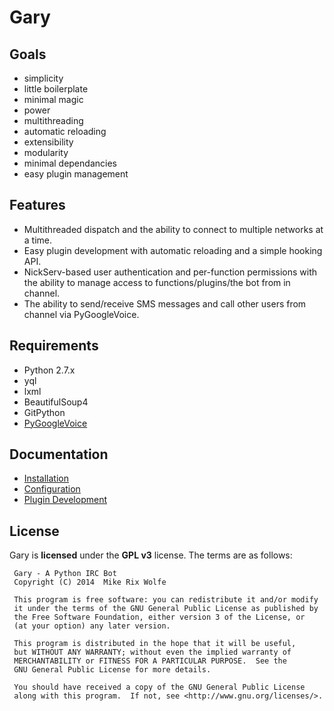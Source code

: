 # Gary

## Goals
* simplicity
 * little boilerplate
 * minimal magic
* power
 * multithreading
 * automatic reloading
 * extensibility
* modularity
 * minimal dependancies
 * easy plugin management

## Features
* Multithreaded dispatch and the ability to connect to multiple networks at a time.
* Easy plugin development with automatic reloading and a simple hooking API.
* NickServ-based user authentication and per-function permissions with the ability to manage access to functions/plugins/the bot from in channel.
* The ability to send/receive SMS messages and call other users from channel via PyGoogleVoice.

## Requirements
* Python 2.7.x
* yql
* lxml
* BeautifulSoup4
* GitPython
* [PyGoogleVoice](https://github.com/MikeRixWolfe/pygooglevoice)

## Documentation
* [Installation](https://github.com/MikeRixWolfe/Gary/wiki/Installation)
* [Configuration](https://github.com/MikeRixWolfe/Gary/wiki/Configuration)
* [Plugin Development](https://github.com/MikeRixWolfe/Gary/wiki/Plugin-development)

## License
Gary is **licensed** under the **GPL v3** license. The terms are as follows:
     
     Gary - A Python IRC Bot
     Copyright (C) 2014  Mike Rix Wolfe
     
     This program is free software: you can redistribute it and/or modify
     it under the terms of the GNU General Public License as published by
     the Free Software Foundation, either version 3 of the License, or
     (at your option) any later version.
     
     This program is distributed in the hope that it will be useful,
     but WITHOUT ANY WARRANTY; without even the implied warranty of
     MERCHANTABILITY or FITNESS FOR A PARTICULAR PURPOSE.  See the
     GNU General Public License for more details.
     
     You should have received a copy of the GNU General Public License
     along with this program.  If not, see <http://www.gnu.org/licenses/>.
